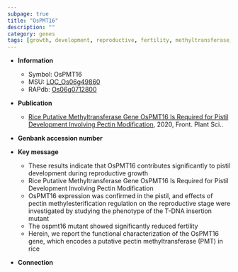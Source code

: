 ```yaml
---
subpage: true
title: "OsPMT16"
description: ""
category: genes
tags: [growth, development, reproductive, fertility, methyltransferase, reproductive growth]
---
```


* **Information**  
    + Symbol: OsPMT16  
    + MSU: [LOC_Os06g49860](http://rice.plantbiology.msu.edu/cgi-bin/ORF_infopage.cgi?orf=LOC_Os06g49860)  
    + RAPdb: [Os06g0712800](http://rapdb.dna.affrc.go.jp/viewer/gbrowse_details/irgsp1?name=Os06g0712800)  

* **Publication**  
    + [Rice Putative Methyltransferase Gene OsPMT16 Is Required for Pistil Development Involving Pectin Modification](http://www.ncbi.nlm.nih.gov/pubmed?term=Rice+Putative+Methyltransferase+Gene+OsPMT16+Is+Required+for+Pistil+Development+Involving+Pectin+Modification%5BTitle%5D), 2020, Front. Plant Sci..

* **Genbank accession number**  

* **Key message**  
    + These results indicate that OsPMT16 contributes significantly to pistil development during reproductive growth
    + Rice Putative Methyltransferase Gene OsPMT16 Is Required for Pistil Development Involving Pectin Modification
    + OsPMT16 expression was confirmed in the pistil, and effects of pectin methylesterification regulation on the reproductive stage were investigated by studying the phenotype of the T-DNA insertion mutant
    + The ospmt16 mutant showed significantly reduced fertility
    + Herein, we report the functional characterization of the OsPMT16 gene, which encodes a putative pectin methyltransferase (PMT) in rice

* **Connection**  



